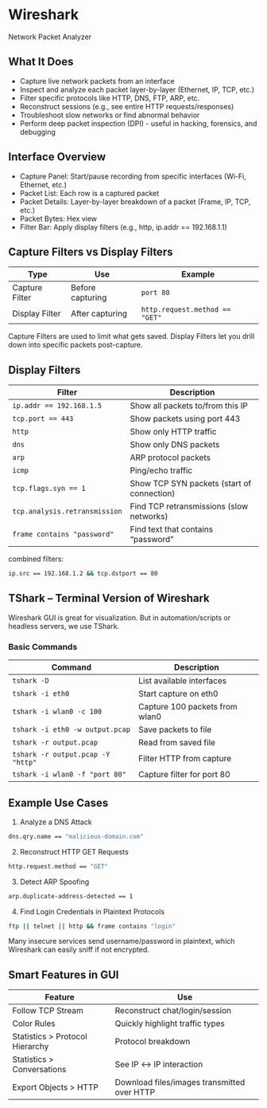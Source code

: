 # Wireshark
Network Packet Analyzer

## What It Does
- Capture live network packets from an interface
- Inspect and analyze each packet layer-by-layer (Ethernet, IP, TCP, etc.)
- Filter specific protocols like HTTP, DNS, FTP, ARP, etc.
- Reconstruct sessions (e.g., see entire HTTP requests/responses)
- Troubleshoot slow networks or find abnormal behavior
- Perform deep packet inspection (DPI) - useful in hacking, forensics, and debugging

## Interface Overview
- Capture Panel: Start/pause recording from specific interfaces (Wi-Fi, Ethernet, etc.)
- Packet List: Each row is a captured packet
- Packet Details: Layer-by-layer breakdown of a packet (Frame, IP, TCP, etc.)
- Packet Bytes: Hex view
- Filter Bar: Apply display filters (e.g., http, ip.addr == 192.168.1.1)

## Capture Filters vs Display Filters
| Type               | Use              | Example                        |
| ------------------ | ---------------- | ------------------------------ |
| Capture Filter | Before capturing | `port 80`                      |
| Display Filter | After capturing  | `http.request.method == "GET"` |
Capture Filters are used to limit what gets saved.
Display Filters let you drill down into specific packets post-capture.

## Display Filters
| Filter                        | Description                                |
| ----------------------------- | ------------------------------------------ |
| `ip.addr == 192.168.1.5`      | Show all packets to/from this IP           |
| `tcp.port == 443`             | Show packets using port 443                |
| `http`                        | Show only HTTP traffic                     |
| `dns`                         | Show only DNS packets                      |
| `arp`                         | ARP protocol packets                       |
| `icmp`                        | Ping/echo traffic                          |
| `tcp.flags.syn == 1`          | Show TCP SYN packets (start of connection) |
| `tcp.analysis.retransmission` | Find TCP retransmissions (slow networks)   |
| `frame contains "password"`   | Find text that contains “password”         |
combined filters:
```bash
ip.src == 192.168.1.2 && tcp.dstport == 80
```
## TShark – Terminal Version of Wireshark
Wireshark GUI is great for visualization. But in automation/scripts or headless servers, we use TShark.
### Basic Commands
| Command                           | Description                    |
| --------------------------------- | ------------------------------ |
| `tshark -D`                       | List available interfaces      |
| `tshark -i eth0`                  | Start capture on eth0          |
| `tshark -i wlan0 -c 100`          | Capture 100 packets from wlan0 |
| `tshark -i eth0 -w output.pcap`   | Save packets to file           |
| `tshark -r output.pcap`           | Read from saved file           |
| `tshark -r output.pcap -Y "http"` | Filter HTTP from capture       |
| `tshark -i wlan0 -f "port 80"`    | Capture filter for port 80     |

## Example Use Cases
1. Analyze a DNS Attack
```bash
dns.qry.name == "malicious-domain.com"
```
2. Reconstruct HTTP GET Requests
```bash
http.request.method == "GET"
```
3. Detect ARP Spoofing
```bash
arp.duplicate-address-detected == 1
```
4. Find Login Credentials in Plaintext Protocols
```bash
ftp || telnet || http && frame contains "login"
```
Many insecure services send username/password in plaintext, which Wireshark can easily sniff if not encrypted.

## Smart Features in GUI
| Feature                             | Use                                         |
| ----------------------------------- | ------------------------------------------- |
| Follow TCP Stream               | Reconstruct chat/login/session              |
| Color Rules                     | Quickly highlight traffic types             |
| Statistics > Protocol Hierarchy | Protocol breakdown                          |
| Statistics > Conversations      | See IP ↔ IP interaction                     |
| Export Objects > HTTP           | Download files/images transmitted over HTTP |



